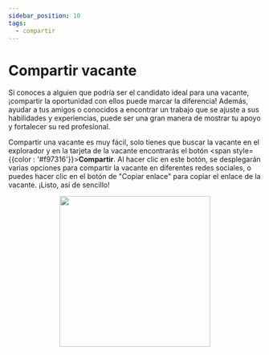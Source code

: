 ```yaml
---
sidebar_position: 10
tags:
  - compartir
---
```


# Compartir vacante

Si conoces a alguien que podría ser el candidato ideal para una vacante, ¡compartir la oportunidad con ellos puede marcar la diferencia! Además, ayudar a tus amigos o conocidos a encontrar un trabajo que se ajuste a sus habilidades y experiencias, puede ser una gran manera de mostrar tu apoyo y fortalecer su red profesional.

Compartir una vacante es muy fácil, solo tienes que buscar la vacante en el explorador y en la tarjeta de la vacante encontrarás el botón <span style={{color : '#f97316'}}>**Compartir**</span>. Al hacer clic en este botón, se desplegarán varias opciones para compartir la vacante en diferentes redes sociales, o puedes hacer clic en el botón de "Copiar enlace" para copiar el enlace de la vacante. ¡Listo, así de sencillo!

<p align="center">
  <img src="/img/share/share_es.png" width="300" />
</p>
